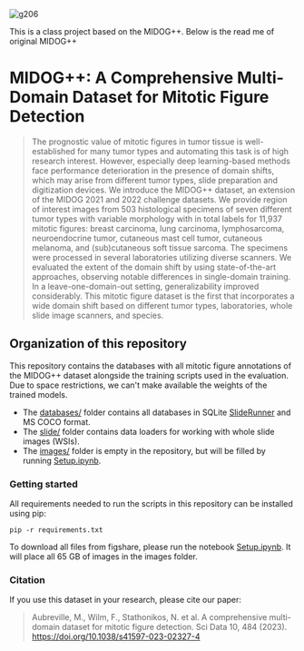 ![g206](https://github.com/DeepMicroscopy/MIDOGpp/assets/10051592/934e8017-2c9d-4a2f-9314-885b1aa3a10b)

This is a class project based on the MIDOG++. Below is the read me of original MIDOG++

# MIDOG++: A Comprehensive Multi-Domain Dataset for Mitotic Figure Detection

> The prognostic value of mitotic figures in tumor tissue is well-established for many tumor types and automating this task is of high research interest. 
However, especially deep learning-based methods face performance deterioration in the presence of domain shifts, which may arise from different tumor types, slide preparation and digitization devices. 
We introduce the MIDOG++ dataset, an extension of the MIDOG 2021 and 2022 challenge datasets. We provide region of interest images from 503 histological specimens of seven different tumor types with variable morphology with in total labels for 11,937 mitotic figures: breast carcinoma, lung carcinoma, lymphosarcoma, neuroendocrine tumor, cutaneous mast cell tumor, cutaneous melanoma, and (sub)cutaneous soft tissue sarcoma. The specimens were processed in several laboratories utilizing diverse scanners. 
We evaluated the extent of the domain shift by using state-of-the-art approaches, observing notable differences in single-domain training. In a leave-one-domain-out setting, generalizability improved considerably.
This mitotic figure dataset is the first that incorporates a wide domain shift based on different tumor types, laboratories, whole slide image scanners, and species. 

## Organization of this repository

This repository contains the databases with all mitotic figure annotations of the MIDOG++ dataset alongside the training scripts used in the evaluation. Due to space restrictions, we can't make available the weights of the trained models.

- The [databases/](databases/) folder contains all databases in SQLite [SlideRunner](https://github.com/DeepPathology/SlideRunner) and MS COCO format. 
- The [slide/](slide/) folder contains data loaders for working with whole slide images (WSIs).
- The [images/](images/) folder is empty in the repository, but will be filled by running [Setup.ipynb](Setup.ipynb).

### Getting started

All requirements needed to run the scripts in this repository can be installed using pip:

```pip -r requirements.txt```

To download all files from figshare, please run the notebook [Setup.ipynb](Setup.ipynb). It will place all 65 GB of images in the images folder.

### Citation

If you use this dataset in your research, please cite our paper:

> Aubreville, M., Wilm, F., Stathonikos, N. et al. A comprehensive multi-domain dataset for mitotic figure detection. Sci Data 10, 484 (2023). https://doi.org/10.1038/s41597-023-02327-4
